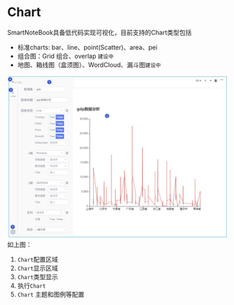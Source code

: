 # Chart

SmartNoteBook具备低代码实现可视化，目前支持的Chart类型包括

* 标准charts: bar、line、point\(Scatter\)、area、pei
* 组合图：Grid 组合、overlap `建设中`
* 地图、箱线图（盒须图）、WordCloud、漏斗图`建设中`

![](/assets/charsgs.png)
如上图：
1. `Chart`配置区域
2. `Chart`显示区域
3. `Chart`类型显示
4.  执行`Chart`
5. `Chart` 主题和图例等配置
